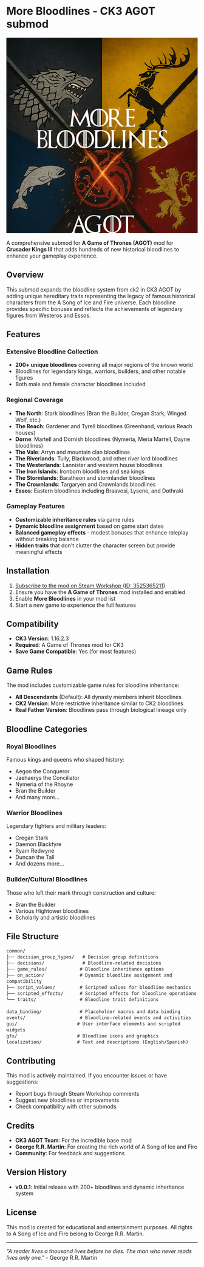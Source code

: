 # More Bloodlines - CK3 AGOT submod

<div align="center">
  <a href="https://steamcommunity.com/sharedfiles/filedetails/?id=3525365211">
    <img src="thumbnail.png" alt="More Bloodlines Thumbnail">
  </a>
</div>

A comprehensive submod for **A Game of Thrones (AGOT)** mod for **Crusader Kings III** that adds hundreds of new historical bloodlines to enhance your gameplay experience.

## Overview

This submod expands the bloodline system from ck2 in CK3 AGOT by adding unique hereditary traits representing the legacy of famous historical characters from the A Song of Ice and Fire universe. Each bloodline provides specific bonuses and reflects the achievements of legendary figures from Westeros and Essos.

## Features

### Extensive Bloodline Collection
- **200+ unique bloodlines** covering all major regions of the known world
- Bloodlines for legendary kings, warriors, builders, and other notable figures
- Both male and female character bloodlines included

### Regional Coverage
- **The North**: Stark bloodlines (Bran the Builder, Cregan Stark, Winged Wolf, etc.)
- **The Reach**: Gardener and Tyrell bloodlines (Greenhand, various Reach houses)
- **Dorne**: Martell and Dornish bloodlines (Nymeria, Meria Martell, Dayne bloodlines)
- **The Vale**: Arryn and mountain clan bloodlines
- **The Riverlands**: Tully, Blackwood, and other river lord bloodlines
- **The Westerlands**: Lannister and western house bloodlines
- **The Iron Islands**: Ironborn bloodlines and sea kings
- **The Stormlands**: Baratheon and stormlander bloodlines
- **The Crownlands**: Targaryen and Crownlands bloodlines
- **Essos**: Eastern bloodlines including Braavosi, Lysene, and Dothraki

### Gameplay Features
- **Customizable inheritance rules** via game rules
- **Dynamic bloodline assignment** based on game start dates
- **Balanced gameplay effects** - modest bonuses that enhance roleplay without breaking balance
- **Hidden traits** that don't clutter the character screen but provide meaningful effects

## Installation

1. [Subscribe to the mod on Steam Workshop (ID: 3525365211)](https://steamcommunity.com/sharedfiles/filedetails/?id=3525365211)
2. Ensure you have the **A Game of Thrones** mod installed and enabled
3. Enable **More Bloodlines** in your mod list
4. Start a new game to experience the full features

## Compatibility

- **CK3 Version**: 1.16.2.3
- **Required**: A Game of Thrones mod for CK3
- **Save Game Compatible**: Yes (for most features)

## Game Rules

The mod includes customizable game rules for bloodline inheritance:
- **All Descendants** (Default): All dynasty members inherit bloodlines
- **CK2 Version**: More restrictive inheritance similar to CK2 bloodlines
- **Real Father Version**: Bloodlines pass through biological lineage only

## Bloodline Categories

### Royal Bloodlines
Famous kings and queens who shaped history:
- Aegon the Conqueror
- Jaehaerys the Conciliator  
- Nymeria of the Rhoyne
- Bran the Builder
- And many more...

### Warrior Bloodlines
Legendary fighters and military leaders:
- Cregan Stark
- Daemon Blackfyre
- Ryam Redwyne
- Duncan the Tall
- And dozens more...

### Builder/Cultural Bloodlines
Those who left their mark through construction and culture:
- Bran the Builder
- Various Hightower bloodlines
- Scholarly and artistic bloodlines

## File Structure

```
common/
├── decision_group_types/   # Decision group definitions
├── decisions/              # Bloodline-related decisions
├── game_rules/            # Bloodline inheritance options
├── on_action/             # Dynamic bloodline assignment and compatibility
├── script_values/         # Scripted values for bloodline mechanics
├── scripted_effects/      # Scripted effects for bloodline operations
└── traits/                # Bloodline trait definitions

data_binding/              # Placeholder macros and data binding
events/                    # Bloodline-related events and activities
gui/                      # User interface elements and scripted widgets
gfx/                      # Bloodline icons and graphics
localization/             # Text and descriptions (English/Spanish)
```

## Contributing

This mod is actively maintained. If you encounter issues or have suggestions:
- Report bugs through Steam Workshop comments
- Suggest new bloodlines or improvements
- Check compatibility with other submods

## Credits

- **CK3 AGOT Team**: For the incredible base mod
- **George R.R. Martin**: For creating the rich world of A Song of Ice and Fire
- **Community**: For feedback and suggestions

## Version History

- **v0.0.1**: Initial release with 200+ bloodlines and dynamic inheritance system

## License

This mod is created for educational and entertainment purposes. All rights to A Song of Ice and Fire belong to George R.R. Martin.

---

*"A reader lives a thousand lives before he dies. The man who never reads lives only one."* - George R.R. Martin
